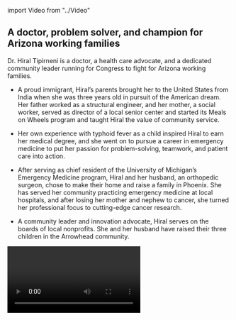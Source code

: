 import Video from "../Video"

## A doctor, problem solver, and champion for Arizona working families

Dr. Hiral Tipirneni is a doctor, a health care advocate, and a dedicated community leader running for Congress to fight for Arizona working families.

- A proud immigrant, Hiral’s parents brought her to the United States from India when she was three years old in pursuit of the American dream. Her father worked as a structural engineer, and her mother, a social worker, served as director of a local senior center and started its Meals on Wheels program and taught Hiral the value of community service.

- Her own experience with typhoid fever as a child inspired Hiral to earn her medical degree, and she went on to pursue a career in emergency medicine to put her passion for problem-solving, teamwork, and patient care into action.

- After serving as chief resident of the University of Michigan’s Emergency Medicine program, Hiral and her husband, an orthopedic surgeon, chose to make their home and raise a family in Phoenix. She has served her community practicing emergency medicine at local hospitals, and after losing her mother and nephew to cancer, she turned her professional focus to cutting-edge cancer research.

- A community leader and innovation advocate, Hiral serves on the boards of local nonprofits. She and her husband have raised their three children in the Arrowhead community.

<Video id="EHRiEtoQHm4" />

## A leader fighting to expand economic opportunity

Hiral is running to expand economic opportunity for Arizona working families and to help create good-paying jobs in the Northwest Valley so that communities can thrive. “America gave my family a chance to rise and thrive, the very reasons that brought us to the United States in the first place,” she has said. “I passionately believe that we must remain a land of opportunity for those who are willing to work for it.” As an experienced medical doctor, Hiral is dedicated to expanding Americans’ access to quality, affordable health care, and she will fight back against any attempt to undo the progress we’ve worked so hard to make. A leader in her field, Hiral brings together researchers, clinicians, and patient advocates in the fight to treat and cure breast cancer, prostate cancer, and childhood leukemia. When elected, she will bring new leadership to Congress and move Arizona forward for hardworking families.

## An opportunity to flip a seat

Hiral is challenging Rep. Debbie Lesko, the vulnerable Republican who took office after an April special election for the vacant seat in Arizona's 8th Congressional District that Republican Congressman Trent Franks resigned amidst serious allegations that he sexually harassed women staffers. Hiral ran a strong campaign in the special election, and Lesko only won by a narrow margin even though the GOP poured money into what should have been a safe seat easy to defend.  The stakes are even higher in November, and Hiral has what it takes to win this rematch and help take back the House. This is a district that has never before elected a woman of color to Congress, and she is poised to be the first. Let’s show Hiral our full support, and help send this champion for Arizona working families to Congress — and let’s take back the House.
